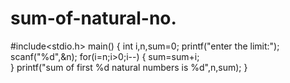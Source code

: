 # sum-of-natural-no.
#include<stdio.h>
main()
{
int i,n,sum=0;
printf("enter the limit:");
scanf("%d",&n);
for(i=n;i>0;i--)
{
  sum=sum+i;  
}
printf("sum of first %d natural numbers is %d",n,sum);
}
